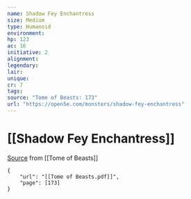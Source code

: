 ```yaml
---
name: Shadow Fey Enchantress
size: Medium
type: Humanoid
environment: 
hp: 123
ac: 16
initiative: 2
alignment: 
legendary: 
lair: 
unique: 
cr: 7
tags: 
source: "Tome of Beasts: 173"
url: "https://open5e.com/monsters/shadow-fey-enchantress"
---
```

# [[Shadow Fey Enchantress]]

[Source](zotero://open-pdf/library/items/ULEQWHJM?page=173) from [[Tome of Beasts]]

```pdf
{
	"url": "[[Tome of Beasts.pdf]]",
	"page": [173]
}
```

